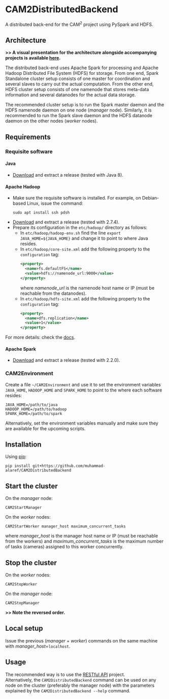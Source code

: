 # CAM2DistributedBackend
A distributed back-end for the CAM<sup>2</sup> project using PySpark and HDFS.

## Architecture

**>> A visual presentation for the architecture alongside accompanying projects is available [here](https://docs.google.com/presentation/d/1hXiHFT1m0mmmVpFhNEOdYfZiU26u7oTLrFYzVyuO91s/edit?usp=sharing).**  
  
The distributed back-end uses Apache Spark for processing and Apache Hadoop Distributed File System (HDFS) for storage. From one end, Spark Standalone cluster setup consists of one master for coordination and several slaves to carry out the actual computation. From the other end, HDFS cluster setup consists of one namenode that stores meta-data information and several datanodes for the actual data storage.  
  
The recommended cluster setup is to run the Spark master daemon and the HDFS namenode daemon on one node (_manager_ node). Similarly, it is recommended to run the Spark slave daemon and the HDFS datanode daemon on the other nodes (_worker_ nodes).

## Requirements

### Requisite software

#### Java
* [Download](https://www.java.com/en/download/) and extract a release (tested with Java 8).

#### Apache Hadoop
* Make sure the requisite software is installed. For example, on Debian-based Linux, issue the command:
  ```shell
  sudo apt install ssh pdsh
  ```
* [Download](http://hadoop.apache.org/releases.html) and extract a release (tested with 2.7.4).
* Prepare its configuration in the `etc/hadoop/` directory as follows:
  - In `etc/hadoop/hadoop-env.sh` find the line `export JAVA_HOME=${JAVA_HOME}` and change it to point to where Java resides.
  - In `etc/hadoop/core-site.xml` add the following property to the `configuration` tag:
    ```xml
    <property>
      <name>fs.defaultFS</name>
      <value>hdfs://namenode_url:9000</value>
    </property>
    ```
    where _namenode_url_ is the namenode host name or IP (must be reachable from the datanodes).
  - In `etc/hadoop/hdfs-site.xml` add the following property to the `configuration` tag:
    ```xml
    <property>
      <name>dfs.replication</name>
      <value>1</value>
    </property>
    ```
  
For more details: check the [docs](http://hadoop.apache.org/docs/current/hadoop-project-dist/hadoop-common/ClusterSetup.html).

#### Apache Spark
* [Download](http://spark.apache.org/downloads.html) and extract a release (tested with 2.2.0).

### CAM2Environment
Create a file `~/CAM2Environment` and use it to set the environment variables `JAVA_HOME`, `HADOOP_HOME` and `SPARK_HOME` to point to the where each software resides:
```shell
JAVA_HOME=/path/to/java
HADOOP_HOME=/path/to/hadoop
SPARK_HOME=/path/to/spark
```
Alternatively, set the environment variables manually and make sure they are available for the upcoming scripts.

## Installation

Using [pip](https://pypi.python.org/pypi/pip):
```shell
pip install git+https://github.com/muhammad-alaref/CAM2DistributedBackend
```

## Start the cluster

On the _manager_ node:
```shell
CAM2StartManager
```

On the _worker_ nodes:
```shell
CAM2StartWorker manager_host maximum_concurrent_tasks
```
where _manager_host_ is the manager host name or IP (must be reachable from the workers) and _maximum_concurrent_tasks_ is the maximum number of tasks (cameras) assigned to this worker concurrently.

## Stop the cluster

On the _worker_ nodes:
```shell
CAM2StopWorker
```

On the _manager_ node:
```shell
CAM2StopManager
```
**>> Note the reversed order.**

## Local setup

Issue the previous (_manager_ + _worker_) commands on the same machine with _manager_host_=`localhost`.

## Usage

The recommended way is to use the [RESTful API](https://github.com/muhammad-alaref/CAM2RESTfulAPI) project.  
Alternatively, the `CAM2DistributedBackend` command can be used on any node on the cluster (preferably the manager node) with the parameters explained by the `CAM2DistributedBackend --help` command.
